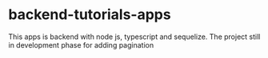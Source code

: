# backend-tutorials-apps
This apps is backend with node js, typescript and sequelize.
The project still in development phase for adding pagination
